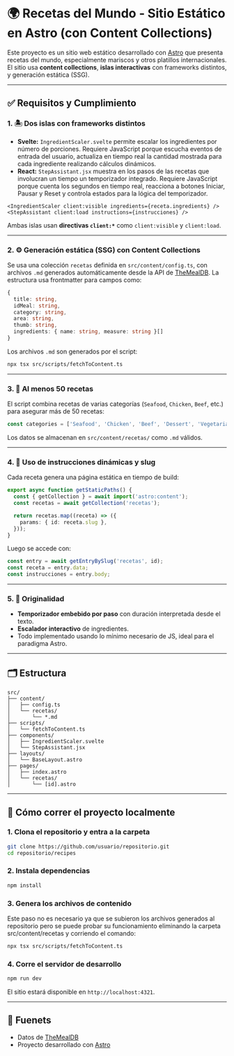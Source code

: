 # 🌍 Recetas del Mundo - Sitio Estático en Astro (con Content Collections)

Este proyecto es un sitio web estático desarrollado con [Astro](https://astro.build/) que presenta recetas del mundo, especialmente mariscos y otros platillos internacionales. El sitio usa **content collections**, **islas interactivas** con frameworks distintos, y generación estática (SSG).

---

## ✅ Requisitos y Cumplimiento

### 1. 🏝️ Dos islas con frameworks distintos

- **Svelte:** `IngredientScaler.svelte` permite escalar los ingredientes por número de porciones. Requiere JavaScript porque escucha eventos de entrada del usuario, actualiza en tiempo real la cantidad mostrada para cada ingrediente realizando cálculos dinámicos.
- **React:** `StepAssistant.jsx` muestra en los pasos de las recetas que involucran un tiempo un temporizador integrado. Requiere JavaScript porque cuenta los segundos en tiempo real, reacciona a botones Iniciar, Pausar y Reset y controla estados para la lógica del temporizador.

```astro
<IngredientScaler client:visible ingredients={receta.ingredients} />
<StepAssistant client:load instructions={instrucciones} />
```

Ambas islas usan **directivas `client:*`** como `client:visible` y `client:load`.

---

### 2. ⚙️ Generación estática (SSG) con Content Collections

Se usa una colección `recetas` definida en `src/content/config.ts`, con archivos `.md` generados automáticamente desde la API de [TheMealDB](https://www.themealdb.com/). La estructura usa frontmatter para campos como:

```ts
{
  title: string,
  idMeal: string,
  category: string,
  area: string,
  thumb: string,
  ingredients: { name: string, measure: string }[]
}
```

Los archivos `.md` son generados por el script:

```bash
npx tsx src/scripts/fetchToContent.ts
```

---

### 3. 📄 Al menos 50 recetas

El script combina recetas de varias categorías (`Seafood`, `Chicken`, `Beef`, etc.) para asegurar más de 50 recetas:

```ts
const categories = ['Seafood', 'Chicken', 'Beef', 'Dessert', 'Vegetarian'];
```

Los datos se almacenan en `src/content/recetas/` como `.md` válidos.

---

### 4. 🔁 Uso de instrucciones dinámicas y slug

Cada receta genera una página estática en tiempo de build:

```ts
export async function getStaticPaths() {
  const { getCollection } = await import('astro:content');
  const recetas = await getCollection('recetas');

  return recetas.map((receta) => ({
    params: { id: receta.slug },
  }));
}
```

Luego se accede con:

```ts
const entry = await getEntryBySlug('recetas', id);
const receta = entry.data;
const instrucciones = entry.body;
```

---

### 5. 🧠 Originalidad

- **Temporizador embebido por paso** con duración interpretada desde el texto.
- **Escalador interactivo** de ingredientes.
- Todo implementado usando lo mínimo necesario de JS, ideal para el paradigma Astro.

---

## 🗂 Estructura

```
src/
├── content/
│   ├── config.ts
│   └── recetas/
│       └── *.md
├── scripts/
│   └── fetchToContent.ts
├── components/
│   ├── IngredientScaler.svelte
│   └── StepAssistant.jsx
├── layouts/
│   └── BaseLayout.astro
├── pages/
│   ├── index.astro
│   └── recetas/
│       └── [id].astro
```

---

## 🚀 Cómo correr el proyecto localmente

### 1. Clona el repositorio y entra a la carpeta
```bash
git clone https://github.com/usuario/repositorio.git
cd repositorio/recipes
```

### 2. Instala dependencias
```bash
npm install
```

### 3. Genera los archivos de contenido
Este paso no es necesario ya que se subieron los archivos generados al repositorio pero se puede probar su funcionamiento eliminando la carpeta src/content/recetas y corriendo el comando:
```bash
npx tsx src/scripts/fetchToContent.ts
```

### 4. Corre el servidor de desarrollo
```bash
npm run dev
```

El sitio estará disponible en `http://localhost:4321`.

---

## 🔗 Fuenets

- Datos de [TheMealDB](https://www.themealdb.com/api.php)
- Proyecto desarrollado con [Astro](https://astro.build/)